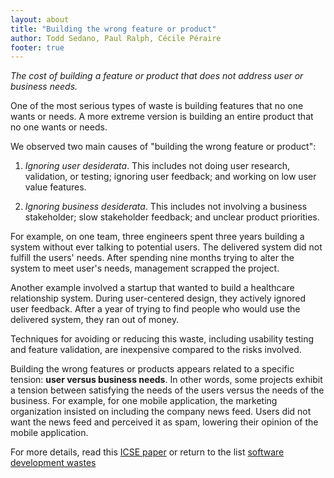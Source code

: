 ```yaml
---
layout: about
title: "Building the wrong feature or product"
author: Todd Sedano, Paul Ralph, Cécile Péraire
footer: true 
---
```

*The cost of building a feature or product that does not address user or business needs.*

One of the most serious types of waste is building features that no one wants or needs. A more extreme version is building an entire product that no one wants or needs.

We observed two main causes of "building the wrong feature or product":

1. *Ignoring user desiderata*. This includes not doing user research, validation, or testing; ignoring user feedback; and working on low user value features.

2. *Ignoring business desiderata*. This includes not involving a business stakeholder; slow stakeholder feedback; and unclear product priorities.

For example, on one team, three engineers spent three years building a system without ever talking to potential users. The delivered system did not fulfill the users' needs. After spending nine months trying to alter the system to meet user's needs, management scrapped the project.

Another example involved a startup that wanted to build a healthcare relationship system. During user-centered design, they actively ignored user feedback. After a year of trying to find people who would use the delivered system, they ran out of money.

Techniques for avoiding or reducing this waste, including usability testing and feature validation, are inexpensive compared to the risks involved.

Building the wrong features or products appears related to a specific tension: **user versus business needs**. In other words, some projects exhibit a tension between satisfying the needs of the users versus the needs of the business. For example, for one mobile application, the marketing organization insisted on including the company news feed. Users did not want the news feed and perceived it as spam, lowering their opinion of the mobile application.

For more details, read this [ICSE paper](https://www.researchgate.net/publication/313360479_Software_Development_Waste) or return to the list [software development wastes](index)
